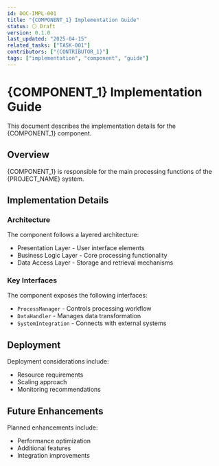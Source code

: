 ```yaml
---
id: DOC-IMPL-001
title: "{COMPONENT_1} Implementation Guide"
status: ⚪ Draft
version: 0.1.0
last_updated: "2025-04-15"
related_tasks: ["TASK-001"]
contributors: ["{CONTRIBUTOR_1}"]
tags: ["implementation", "component", "guide"]
---
```


# {COMPONENT_1} Implementation Guide

This document describes the implementation details for the {COMPONENT_1} component.

## Overview

{COMPONENT_1} is responsible for the main processing functions of the {PROJECT_NAME} system.

## Implementation Details

### Architecture

The component follows a layered architecture:

- Presentation Layer - User interface elements
- Business Logic Layer - Core processing functionality
- Data Access Layer - Storage and retrieval mechanisms

### Key Interfaces

The component exposes the following interfaces:

- `ProcessManager` - Controls processing workflow
- `DataHandler` - Manages data transformation
- `SystemIntegration` - Connects with external systems

## Deployment

Deployment considerations include:

- Resource requirements
- Scaling approach
- Monitoring recommendations

## Future Enhancements

Planned enhancements include:

- Performance optimization
- Additional features
- Integration improvements
